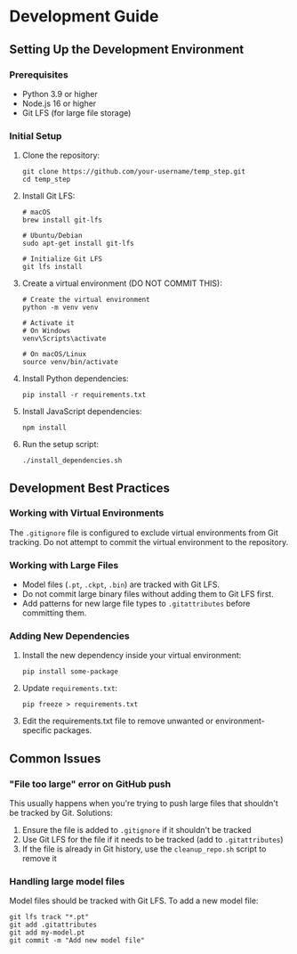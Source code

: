 # Development Guide

## Setting Up the Development Environment

### Prerequisites
- Python 3.9 or higher
- Node.js 16 or higher
- Git LFS (for large file storage)

### Initial Setup

1. Clone the repository:
   ```
   git clone https://github.com/your-username/temp_step.git
   cd temp_step
   ```

2. Install Git LFS:
   ```
   # macOS
   brew install git-lfs
   
   # Ubuntu/Debian
   sudo apt-get install git-lfs
   
   # Initialize Git LFS
   git lfs install
   ```

3. Create a virtual environment (DO NOT COMMIT THIS):
   ```
   # Create the virtual environment
   python -m venv venv
   
   # Activate it
   # On Windows
   venv\Scripts\activate
   
   # On macOS/Linux
   source venv/bin/activate
   ```

4. Install Python dependencies:
   ```
   pip install -r requirements.txt
   ```

5. Install JavaScript dependencies:
   ```
   npm install
   ```

6. Run the setup script:
   ```
   ./install_dependencies.sh
   ```

## Development Best Practices

### Working with Virtual Environments

The `.gitignore` file is configured to exclude virtual environments from Git tracking. Do not attempt to commit the virtual environment to the repository.

### Working with Large Files

- Model files (`.pt`, `.ckpt`, `.bin`) are tracked with Git LFS.
- Do not commit large binary files without adding them to Git LFS first.
- Add patterns for new large file types to `.gitattributes` before committing them.

### Adding New Dependencies

1. Install the new dependency inside your virtual environment:
   ```
   pip install some-package
   ```

2. Update `requirements.txt`:
   ```
   pip freeze > requirements.txt
   ```
   
3. Edit the requirements.txt file to remove unwanted or environment-specific packages.

## Common Issues

### "File too large" error on GitHub push

This usually happens when you're trying to push large files that shouldn't be tracked by Git. Solutions:

1. Ensure the file is added to `.gitignore` if it shouldn't be tracked
2. Use Git LFS for the file if it needs to be tracked (add to `.gitattributes`)
3. If the file is already in Git history, use the `cleanup_repo.sh` script to remove it

### Handling large model files

Model files should be tracked with Git LFS. To add a new model file:

```
git lfs track "*.pt"
git add .gitattributes
git add my-model.pt
git commit -m "Add new model file"
``` 